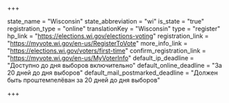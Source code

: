 +++

state_name = "Wisconsin"
state_abbreviation = "wi"
is_state = "true"
registration_type = "online"
translationKey = "Wisconsin"
type = "register"
hp_link = "https://elections.wi.gov/elections-voting"
registration_link = "https://myvote.wi.gov/en-us/RegisterToVote"
more_info_link = "https://elections.wi.gov/voters/first-time"
confirm_registration_link = "https://myvote.wi.gov/en-us/MyVoterInfo"
default_ip_deadline = "Доступно до дня выборов включительно"
default_online_deadline = "За 20 дней до дня выборов"
default_mail_postmarked_deadline = "Должен быть проштемпелёван за 20 дней до дня выборов"

+++